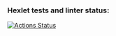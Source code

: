 ### Hexlet tests and linter status:
[![Actions Status](https://github.com/AlexandrKoliukh/python-project-lvl1/workflows/hexlet-check/badge.svg)](https://github.com/AlexandrKoliukh/python-project-lvl1/actions)